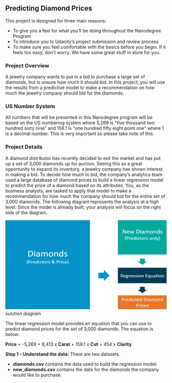 ## Predicting Diamond Prices
This project is designed for three main reasons:

-	To give you a feel for what you’ll be doing throughout the Nanodegree Program
-	To introduce you to Udacity’s project submission and review process
-	To make sure you feel comfortable with the basics before you begin. If it feels too easy, don't worry. We have some great stuff in store for you.

### Project Overview
A jewelry company wants to put in a bid to purchase a large set of diamonds, but is unsure how much it should bid. In this project, you will use the results from a predictive model to make a recommendation on how much the jewelry company should bid for the diamonds.

### US Number System
All numbers that will be presented in this Nanodegree program will be based on the US numbering system where 5,269 is "five thousand two hundred sixty nine" and 158.1 is "one hundred fifty eight point one" where 1 is a decimal number. This is very important so please take note of this.

### Project Details
A diamond distributor has recently decided to exit the market and has put up a set of 3,000 diamonds up for auction. Seeing this as a great opportunity to expand its inventory, a jewelry company has shown interest in making a bid. To decide how much to bid, the company’s analytics team used a large database of diamond prices to build a linear regression model to predict the price of a diamond based on its attributes. You, as the business analysts, are tasked to apply that model to make a recommendation for how much the company should bid for the entire set of 3,000 diamonds.
The following diagram represents the analysis at a high level. Since the model is already built, your analysis will focus on the right side of the diagram.

![solution diagram](images/solutiondiagram.PNG) *sulution diagram*

The linear regression model provides an equation that you can use to predict diamond prices for the set of 3,000 diamonds. The equation is below:

**Price** = -5,269 + 8,413 x **Carat** + 158.1 x **Cut** + 454 x **Clarity**

**Step 1 – Understand the data:** There are two datasets.

-	**diamonds.csv** contains the data used to build the regression model.
-	**new_diamonds.csv** contains the data for the diamonds the company would like to purchase.
